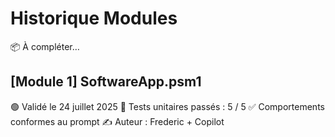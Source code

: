 # Historique Modules

📦 À compléter…
## [Module 1] SoftwareApp.psm1

🟢 Validé le 24 juillet 2025
🧪 Tests unitaires passés : 5 / 5
✅ Comportements conformes au prompt
✍️ Auteur : Frederic + Copilot